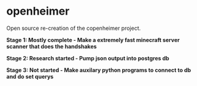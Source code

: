 # openheimer
Open source re-creation of the copenheimer project.


**Stage 1: Mostly complete - Make a extremely fast minecraft server scanner that does the handshakes**

**Stage 2: Research started - Pump json output into postgres db**

**Stage 3: Not started - Make auxilary python programs to connect to db and do set querys**
